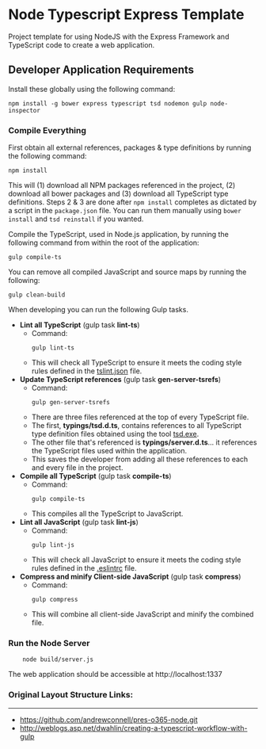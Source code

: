 Node Typescript Express Template
================================

Project template for using NodeJS with the Express Framework and TypeScript code to create a web application.


Developer Application Requirements
----------------------------------
Install these globally using the following command:

````
npm install -g bower express typescript tsd nodemon gulp node-inspector
````

### Compile Everything
First obtain all external references, packages & type definitions by running the following command:

````
npm install
````

This will (1) download all NPM packages referenced in the project, (2) download all bower packages and (3) download all TypeScript type definitions. Steps 2 & 3 are done after `npm install` completes as dictated by a script in the `package.json` file. You can run them manually using `bower install` and `tsd reinstall` if you wanted.

Compile the TypeScript, used in Node.js application, by running the following command from within the root of the application:

````
gulp compile-ts
````

You can remove all compiled JavaScript and source maps by running the following:

````
gulp clean-build
````

When developing you can run the following Gulp tasks.

- **Lint all TypeScript** (gulp task **lint-ts**)
    - Command: 
      ```` 
      gulp lint-ts 
      ````
    - This will check all TypeScript to ensure it meets the coding style rules defined in the [tslint.json](tslint.json) file.
- **Update TypeScript references** (gulp task **gen-server-tsrefs**)
    - Command: 
      ```` 
      gulp gen-server-tsrefs 
      ````
    - There are three files referenced at the top of every TypeScript file. 
    - The first, **typings/tsd.d.ts**, contains references to all TypeScript type definition files obtained using the tool [tsd.exe](http://definitelytyped.org/tsd). 
    - The other file that's referenced is **typings/server.d.ts**... it references the TypeScript files used within the application. 
    - This saves the developer from adding all these references to each and every file in the project. 
- **Compile all TypeScript** (gulp task **compile-ts**)
    - Command: 
      ```` 
      gulp compile-ts 
      ````
    - This compiles all the TypeScript to JavaScript.
- **Lint all JavaScript** (gulp task **lint-js**)
    - Command: 
      ```` 
      gulp lint-js 
      ````
    - This will check all JavaScript to ensure it meets the coding style rules defined in the [.eslintrc](.eslintrc) file.
- **Compress and minify Client-side JavaScript** (gulp task **compress**)
    - Command: 
      ```` 
      gulp compress 
      ````
    - This will combine all client-side JavaScript and minify the combined file.

### Run the Node Server
```
    node build/server.js
```

The web application should be accessible at http://localhost:1337

### Original Layout Structure Links:
--------------------------
- https://github.com/andrewconnell/pres-o365-node.git
- http://weblogs.asp.net/dwahlin/creating-a-typescript-workflow-with-gulp
 

